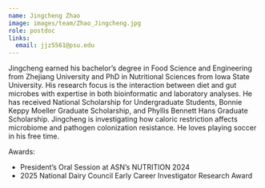 ```yaml
---
name: Jingcheng Zhao
image: images/team/Zhao_Jingcheng.jpg
role: postdoc
links:
  email: jjz5561@psu.edu
---
```


Jingcheng earned his bachelor’s degree in Food Science and Engineering from Zhejiang University and PhD in Nutritional Sciences from Iowa State University. His research focus is the interaction between diet and gut microbes with expertise in both bioinformatic and laboratory analyses. He has received National Scholarship for Undergraduate Students, Bonnie Keppy Moeller Graduate Scholarship, and Phyllis Bennett Hans Graduate Scholarship. Jingcheng is investigating how caloric restriction affects microbiome and pathogen colonization resistance. He loves playing soccer in his free time.

Awards:
- President’s Oral Session at ASN’s NUTRITION 2024
- 2025 National Dairy Council Early Career Investigator Research Award
